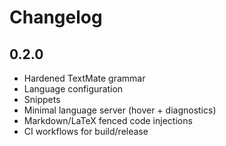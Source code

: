 # Changelog

## 0.2.0
- Hardened TextMate grammar
- Language configuration
- Snippets
- Minimal language server (hover + diagnostics)
- Markdown/LaTeX fenced code injections
- CI workflows for build/release
